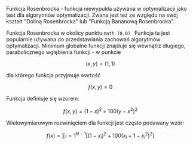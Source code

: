Funkcja Rosenbrocka - funkcja niewypukła używana w optymalizacji jako test dla algorytmów optymalizacji. Zwana jest też ze względu na swój kształt "Doliną Rosenbrocka" lub "Funkcją Bananową Rosenbrocka".


Funkcja Rosenbrocka w okolicy punktu ```math (0,0) ```
Funkcja ta jest popularnie używana do przedstawiania zachowań algorytmów optymalizacji. Minimum globalne funkcji znajduje się wewnątrz długiego, parabolicznego wgłębienia funkcji - w punkcie
```math 
(x,y)=(1,1) 
```
dla którego funkcja przyjmuje wartość
```math
f(x,y)=0
```

Funkcja definiuje się wzorem:
```math
f(x,y)=(1-x)^2+100(y-x^2)^2
``` 
Wielowymiarowym rozwinięciem dla funkcji jest często podawany wzór:
```math
f(x) = \sum{i=1}^{N-1} [(1-x_i)^2 + 100(x_i+1-x_i^2)^2]
``` 